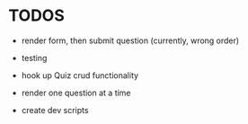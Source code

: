 


# TODOS
- render form, then submit question (currently, wrong order)
- testing
- hook up Quiz crud functionality
- render one question at a time



- create dev scripts
